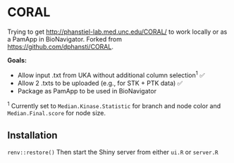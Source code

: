 # CORAL

Trying to get http://phanstiel-lab.med.unc.edu/CORAL/ to work locally or as a PamApp in BioNavigator.
Forked from https://github.com/dphansti/CORAL.

**Goals:**

- Allow input .txt from UKA without additional column selection<sup>1</sup> ✅
- Allow 2 .txts to be uploaded (e.g., for STK + PTK data) ✅
- Package as PamApp to be used in BioNavigator

<sup>1</sup> Currently set to `Median.Kinase.Statistic` for branch and node color and `Median.Final.score` for node size.

## Installation

`renv::restore()`
Then start the Shiny server from either `ui.R` or `server.R`
